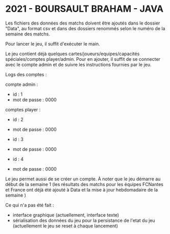 # 2021 - BOURSAULT BRAHAM - JAVA

Les fichiers des données des matchs doivent être ajoutés dans le dossier "Data", au format csv et dans des dossiers renommés selon le numéro de la semaine des matchs.

Pour lancer le jeu, il suffit d'exécuter le main.

Le jeu contient déjà quelques cartes/joueurs/equipes/capacités spéciales/comptes player/admin.
Pour en ajouter, il suffit de se connecter avec le compte admin et de suivre les instructions fournies par le jeu.

Logs des comptes :

compte admin :
- id : 1
- mot de passe : 0000

comptes player :
- id : 2
- mot de passe : 0000

- id : 3
- mot de passe : 0000

- id : 4
- mot de passe : 0000

Le jeu permet aussi de se créer un compte.
À noter que le jeu démarre au début de la semaine 1 (les résultats des matchs pour les équipes FCNantes et France ont déjà été ajouté à Data et la mise à jour hebdomadaire de la semaine )

Ce qui n'a pas été fait :

- interface graphique (actuellement, interface texte)
- sérialisation des données du jeu pour la persistance de l'etat du jeu (actuellement le jeu se reset à chaque lancement)
